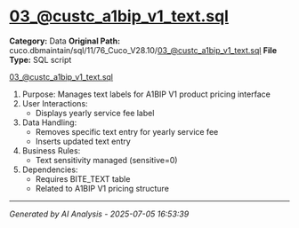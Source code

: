 # 03_@custc_a1bip_v1_text.sql

**Category:** Data
**Original Path:** cuco.dbmaintain/sql/11/76_Cuco_V28.10/03_@custc_a1bip_v1_text.sql
**File Type:** SQL script

03_@custc_a1bip_v1_text.sql
1. Purpose: Manages text labels for A1BIP V1 product pricing interface
2. User Interactions:
   - Displays yearly service fee label
3. Data Handling:
   - Removes specific text entry for yearly service fee
   - Inserts updated text entry
4. Business Rules:
   - Text sensitivity managed (sensitive=0)
5. Dependencies:
   - Requires BITE_TEXT table
   - Related to A1BIP V1 pricing structure

---
*Generated by AI Analysis - 2025-07-05 16:53:39*
